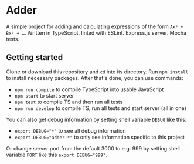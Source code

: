 # Adder

A simple project for adding and calculating expressions of the form `Axᵃ + Bxᵇ + …`. Written in TypeScript, linted with ESLint. Express.js server. Mocha tests.

## Getting started

Clone or download this repository and `cd` into its directory. Run `npm install` to install necessary packages. After that's done, you can use commands:
* `npm run compile` to compile TypeScript into usable JavaScript
* `npm start` to start server
* `npm test` to compile TS and then run all tests
* `npm run develop` to compile TS, run all tests and start server (all in one)

You can also get debug information by setting shell variable `DEBUG` like this:
* `export DEBUG="*"` to see all debug information
* `export DEBUG="adder:*"` to only see information specific to this project

Or change server port from the default 3000 to e.g. 999 by setting shell variable `PORT` like this `export DEBUG="999"`.
